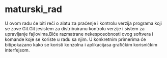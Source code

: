 # maturski_rad
U  ovom  radu  će  biti  reči  o  alatu  za  praćenje  i  kontrolu  verzija  programa  koji  se  zove  Git.Git  jesistem  za  distribuiranu  kontrolu  verzije  i  sistem  za  upravljanje  fajlovima.Biće  razmatrane  nekesposobnosti ovog softvera i komande koje se koriste u radu sa njim. U konkretnim primerima će bitipokazano kako se koristi konzolna i aplikacijasa grafičkim korisničkim interfejsom.
